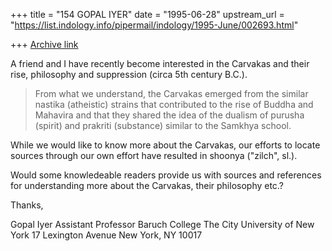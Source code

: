 +++
title = "154 GOPAL IYER"
date = "1995-06-28"
upstream_url = "https://list.indology.info/pipermail/indology/1995-June/002693.html"

+++
[Archive link](https://list.indology.info/pipermail/indology/1995-June/002693.html)

A friend and I have recently become interested in the Carvakas and
their rise, philosophy and suppression (circa 5th century B.C.).

>From what we understand, the
Carvakas emerged from the similar nastika (atheistic) strains that
contributed to the rise of Buddha and Mahavira and that they
shared the idea of the dualism of purusha (spirit) and prakriti
(substance) similar to the Samkhya school.

While we would like to know more about the Carvakas, our efforts
to locate sources through our own effort have resulted in shoonya
("zilch", sl.).

Would some knowledeable readers provide us with sources and
references for understanding more about the Carvakas, their
philosophy etc.?

Thanks,


Gopal Iyer
Assistant Professor
Baruch College
The City University of New York
17 Lexington Avenue
New York, NY 10017





